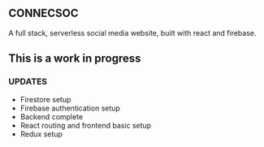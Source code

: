 ## CONNECSOC

A full stack, serverless social media website, built with react and firebase.

## This is a work in progress
### UPDATES
* Firestore setup
* Firebase authentication setup
* Backend complete
* React routing and frontend basic setup
* Redux setup